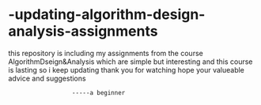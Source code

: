 # -updating-algorithm-design-analysis-assignments

this repository is including my assignments from the course AlgorithmDseign&Analysis which are simple but interesting
and this course is lasting so i keep updating
thank you for watching hope your valueable advice and suggestions

                      -----a beginner
